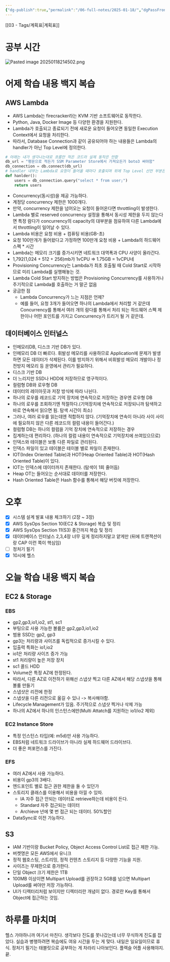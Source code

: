 ```yaml
---
{"dg-publish":true,"permalink":"/06-full-notes/2025-01-18/","dgPassFrontmatter":true,"noteIcon":""}
---
```


[[03 - Tags/계획표\|계획표]]
# 공부 시간
![Pasted image 20250118214502.png](/img/user/image/Pasted%20image%2020250118214502.png)
# 어제 학습 내용 백지 복습
## AWS Lambda
- AWS Lambda는 firecracker라는 KVM 기반 소프트웨어로 동작한다.
- Python, Java, Docker Image 등 다양한 환경을 지원한다.
- Lambda가 호출되고 종료되기 전에 새로운 요청이 들어오면 동일한 Execution Context에서  요청을 처리한다.
- 따라서, Database Connection과 같이 공유되어야 하는 내용들은 Lambda의 handler가 아닌 Top Level에 정의한다.
``` python
# 아래는 내가 생각나는대로 흐름만 적은 코드라 실제 동작은 안함
db_url = "평문으로 적든가 SSM Parameter Store에서 가져오든가 boto3 써야함"
db_connection = db.connect(db_url)
# handler 내부는 Lambda로 요청이 들어올 때마다 호출되며 위에 Top Level 선언 부분은 Exeuction Context를 공유한다.
def hanlder():
	users = db_connection.query("select * from user;")
	return users
```
- Concurrency(동시성)을 제공 가능하다.
- 계정당 concurrency 제한은 1000개다.
- 만약, concurrency 제한을 넘어오는 요청이 들어온다면 throttling이 발생한다.
- Lambda 별로 reserved concurrency 설정을 통해서 동시성 제한을 두지 않는다면 특정 람다가 concurrency의 capacity의 대부분을 점유하여 다른 Lambda에서 throttling이 일어날 수 있다.
- Lambda 비용은 요청 비용 + 컴퓨팅 비용(GB-초)
- 요청 100만개가 들어왔다고 가정하면 100만개 요청 비용 + Lambda의 하드웨어 스펙 * 시간
- Lambda는 메모리 크기를 증가시키면 네트워크 대역폭과 CPU 사양이 올라간다. 
- 1,792(1,024 + 512 + 256)mb가 1vCPU => 1.75GB = 1vCPU네
- Provisioning Concurrency는 Lambda가 최초 호출될 때 Cold Start로 시작하므로 미리 Lambda를 실행해놓는 것.
- Lambda Cold Start 방지하는 방법은 Provisioning Concurrency를 사용하거나 주기적으로 Lambda를 호출하는 거 말곤 없음
- 궁금한 점
	- Lambda Concurrency가 느는 지점은 언제?
	- 예를 들어, 요청 3개가 들어오면 하나의 Lambda에서 처리할 거 같은데 Concurrency를 통해서 여러 개의 람다를 통해서 처리 되는 하드웨어 스펙 제한이나 어떤 포인트를 가지고 Concurrency가 트리거 될 거 같은데.
## 데이터베이스 인터널스
- 인메모리DB, 디스크 기반 DB가 있다.
- 인메모리 DB 더 빠르다. 휘발성 메모리를 사용하므로 Application에 문제가 발생하면 모든 데이터가 삭제된다. 이를 방지하기 위해서 비휘발성 메모리 개발이나 정전방지 메모리 등 운영에서 관리가 필요하다.
- 디스크 기반 DB
- 더 느리지만 SSD나 HDD에 저장하므로 영구적이다.
- 컬럼형 DB와 로우형 DB
- 데이터의 레이아웃과 저장 방식에 따라 나뉜다.
- 하나의 로우를 레코드로 기억 장치에 연속적으로 저장하는 경우엔 로우형 DB
- 하나의 로우를 조회하기엔 적절하다.(기억장치에 연속적으로 저장되니까 탐색하고 바로 연속해서 읽으면 됨. 탐색 시간이 최소)
- 그러나, 여러 로우를 읽는데엔 적합하지 않다. (기억장치에 연속이 아니라 사이 사이에 필요하지 않은 다른 레코드의 컬럼 내용이 들어간다.)
- 컬럼형 DB는 하나의 컬럼을 기억 장치에 연속적으로 저장하는 경우
- 집계하는데 편리하다. (하나의 컬럼 내용이 연속적으로 기억장치에 쓰여있으므로)
- 인덱스와 테이블은 보통 다른 파일로 관리된다.
- 인덱스 파일이 있고 테이블은 테이블 별로 파일이 존재한다.
- IOT(Index Oriented Table)과 HOT(Heap Oriented Table)과 HOT(Hash Oriented Table)이 있다.
- IOT는 인덱스에 데이터까지 존재한다. (탐색이 1회 줄어듬)
- Heap OT는 들어오는 순서대로 데이터를 저장한다.
- Hash Oriented Table은 Hash 함수를 통해서 해당 버킷에 저장한다.
# 오후
- [x] 시스템 설계 발표 내용 체크하기 (2장 ~ 3장)
- [x] AWS SysOps Section 10(EC2 & Storage) 복습 및 정리
- [x] AWS SysOps Section 11(S3) 중간까지 복습 및 정리
- [x] 데이터베이스 인터널스 2,3,4장 너무 깊게 정리하지말고 얕게만 (뒤에 트랜잭션이랑 CAP 이런 쪽이 핵심임)
- [ ] 정처기 필기
- [x] 10시에 헬스
# 오늘 학습 내용 백지 복습
## EC2 & Storage
### EBS
- gp2,gp3,io1,io2, st1, sc1
- 부팅으로 사용 가능한 볼륨은 gp2,gp3,io1,io2
- 범용 SSD는 gp2, gp3
- gp3는 처리량과 사이즈를 독립적으로 증가시킬 수 있다.
- 입출력 특화는 io1,io2
- io1은 처리량 사이즈 증가 가능
- st1 처리량이 높은 저장 장치
- sc1 콜드 HDD
- Volume은 특정 AZ에 한정된다.
- 따라서, 다른 AZ로 이전하기 위해선 스냅샷 찍고 다른 AZ에서 해당 스냅샷을 통해 볼륨 만들기
- 스냅샷은 리전에 한정
- 스냅샷을 다른 리전으로 옮길 수 있나 -> 복사해야함.
- Lifecycle Management가 있음. 주기적으로 스냅샷 찍거나 삭제 가능
- 하나의 AZ에서 하나의 인스턴스에만(Multi Attatch를 지원하는 io1/io2 제외)
### EC2 Instance Store
- 특정 인스턴스 타입(예: m5d)만 사용 가능하다.
- EBS처럼 네트워크 드라이브가 아니라 실제 하드웨어 드라이브다.
- 더 좋은 퍼포먼스를 가진다.
### EFS
- 여러 AZ에서 사용 가능하다.
- 비용이 gp3의 3배다.
- 엔드포인트 별로 접근 권한 제한을 둘 수 있던가
- 스토리지 클래스를 이용해서 비용을 아낄 수 있따.
	- IA 자주 접근 안되는 데이터로 retrieve하는데 비용이 든다.
	- Standard 자주 접근되는 데이터
	- Archieve 년에 몇 번 접근 되는 데이터. 50%할인
- DataSync로 이전 가능하다.
## S3
- IAM 기반이랑 Bucket Policy, Object Access Control List로 접근 제한 가능.
- 버켓명은 모든 AWS에서 유니크
- 정적 웹호스팅, 스트리밍, 정적 컨텐츠 스토리지 등 다양한 기능을 지원.
- 사이즈는 무제한으로 증가한다.
- 단일 Object 크기 제한은 1TB
- 100MB 이상이면 Multipart Upload를 권장하고 5GB를 넘으면 Multipart Upload를 써야만 저장 가능하다.
- UI가 디렉터리처럼 보이지만 디렉터리란 개념이 없다. 경로란 Key를 통해서 Object에 접근하는 것임.
# 하루를 마치며
헬스 가야하니까 여기서 마친다. 생각보다 진도를 못나갔는데 너무 무식하게 진도를 잡았다.
실습과 병행하려면 복습에도 여유 시간을 두는 게 맞다.
내일은 일요일이므로 휴식. 정처기 필기는 태블릿으로 공부하는 게 차라리 나아보인다. 플렉슬 어플 사용해야지.
끝.